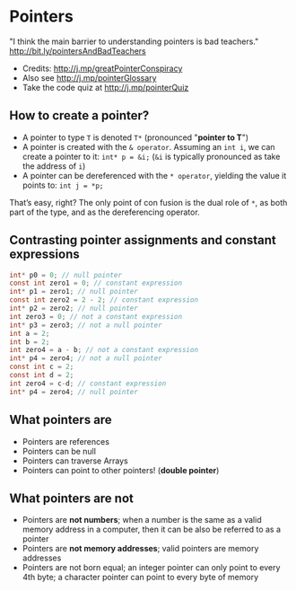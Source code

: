 

# Pointers

"I think the main barrier to understanding pointers is bad teachers." http://bit.ly/pointersAndBadTeachers

- Credits: http://j.mp/greatPointerConspiracy  
- Also see http://j.mp/pointerGlossary 
- Take the code quiz at http://j.mp/pointerQuiz

## How to create a pointer? 

- A pointer to type `T` is denoted `T*` (pronounced "**pointer to T**")
- A pointer is created with the `& operator`. Assuming an `int i`, we can create a pointer to it: `int* p = &i;` (`&i` is typically pronounced as take the address of `i`)
- A pointer can be dereferenced with the `* operator`, yielding the value it points to: `int j = *p;`

That’s easy, right? The only point of con fusion is the dual role of `*`, as both part of the type, and as the dereferencing operator. 

## Contrasting pointer assignments and constant expressions

```c
int* p0 = 0; // null pointer
const int zero1 = 0; // constant expression
int* p1 = zero1; // null pointer
const int zero2 = 2 - 2; // constant expression
int* p2 = zero2; // null pointer
int zero3 = 0; // not a constant expression
int* p3 = zero3; // not a null pointer
int a = 2;
int b = 2;
int zero4 = a - b; // not a constant expression
int* p4 = zero4; // not a null pointer
const int c = 2;
const int d = 2;
int zero4 = c-d; // constant expression
int* p4 = zero4; // null pointer
```
## What pointers are

- Pointers are references
- Pointers can be null 
- Pointers can traverse Arrays
- Pointers can point to other pointers! (**double pointer**) 

## What pointers are not 

- Pointers are **not numbers**; when a number is the same as a valid memory address in a computer, then it can be also be referred to as a pointer
- Pointers are **not memory addresses**; valid pointers are memory addresses
- Pointers are not born equal; an integer pointer can only point to every 4th byte; a character pointer can point to every byte of memory 

